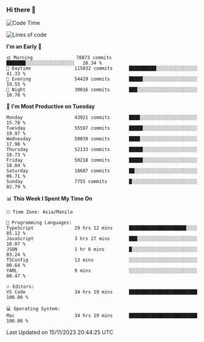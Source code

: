 ### Hi there 👋

<!--START_SECTION:waka-->
![Code Time](http://img.shields.io/badge/Code%20Time-4%2C541%20hrs%2010%20mins-blue)

![Lines of code](https://img.shields.io/badge/From%20Hello%20World%20I%27ve%20Written-112.1%20million%20lines%20of%20code-blue)

**I'm an Early 🐤** 

```text
🌞 Morning                78873 commits       ███████░░░░░░░░░░░░░░░░░░   28.34 % 
🌆 Daytime                115032 commits      ██████████░░░░░░░░░░░░░░░   41.33 % 
🌃 Evening                54429 commits       █████░░░░░░░░░░░░░░░░░░░░   19.55 % 
🌙 Night                  30016 commits       ███░░░░░░░░░░░░░░░░░░░░░░   10.78 % 
```
📅 **I'm Most Productive on Tuesday** 

```text
Monday                   43921 commits       ████░░░░░░░░░░░░░░░░░░░░░   15.78 % 
Tuesday                  55597 commits       █████░░░░░░░░░░░░░░░░░░░░   19.97 % 
Wednesday                50039 commits       ████░░░░░░░░░░░░░░░░░░░░░   17.98 % 
Thursday                 52133 commits       █████░░░░░░░░░░░░░░░░░░░░   18.73 % 
Friday                   50218 commits       █████░░░░░░░░░░░░░░░░░░░░   18.04 % 
Saturday                 18687 commits       ██░░░░░░░░░░░░░░░░░░░░░░░   06.71 % 
Sunday                   7755 commits        █░░░░░░░░░░░░░░░░░░░░░░░░   02.79 % 
```


📊 **This Week I Spent My Time On** 

```text
🕑︎ Time Zone: Asia/Manila

💬 Programming Languages: 
TypeScript               29 hrs 12 mins      █████████████████████░░░░   85.12 % 
JavaScript               3 hrs 27 mins       ███░░░░░░░░░░░░░░░░░░░░░░   10.07 % 
JSON                     1 hr 6 mins         █░░░░░░░░░░░░░░░░░░░░░░░░   03.24 % 
TSConfig                 13 mins             ░░░░░░░░░░░░░░░░░░░░░░░░░   00.64 % 
YAML                     9 mins              ░░░░░░░░░░░░░░░░░░░░░░░░░   00.47 % 

🔥 Editors: 
VS Code                  34 hrs 19 mins      █████████████████████████   100.00 % 

💻 Operating System: 
Mac                      34 hrs 19 mins      █████████████████████████   100.00 % 
```


 Last Updated on 15/11/2023 20:44:25 UTC
<!--END_SECTION:waka-->


<!--
**rad182/rad182** is a ✨ _special_ ✨ repository because its `README.md` (this file) appears on your GitHub profile.

Here are some ideas to get you started:

- 🔭 I’m currently working on ...
- 🌱 I’m currently learning ...
- 👯 I’m looking to collaborate on ...
- 🤔 I’m looking for help with ...
- 💬 Ask me about ...
- 📫 How to reach me: ...
- 😄 Pronouns: ...
- ⚡ Fun fact: ...
-->
